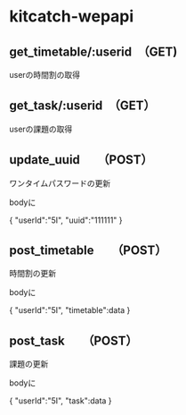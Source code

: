 # kitcatch-wepapi
## get_timetable/:userid　（GET)
userの時間割の取得
## get_task/:userid　（GET）
userの課題の取得
## update_uuid　　（POST）
ワンタイムパスワードの更新

bodyに

{
    "userId":"5I",
    "uuid":"111111"
}
## post_timetable　　（POST）
時間割の更新

bodyに

{
    "userId":"5I",
    "timetable":data
}
## post_task　　（POST）
課題の更新

bodyに

{
    "userId":"5I",
    "task":data
}
